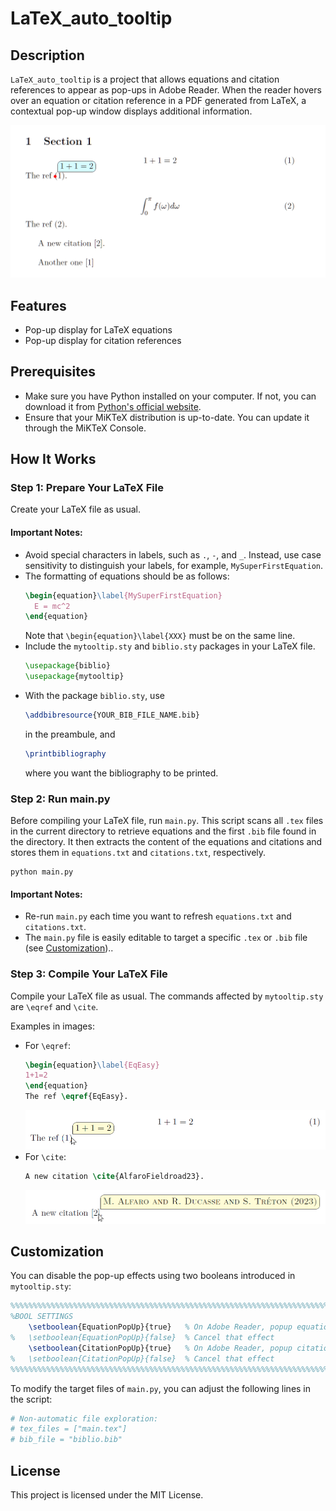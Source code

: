 # LaTeX_auto_tooltip

## Description

`LaTeX_auto_tooltip` is a project that allows equations and citation references to appear as pop-ups in Adobe Reader. When the reader hovers over an equation or citation reference in a PDF generated from LaTeX, a contextual pop-up window displays additional information.

![demo](https://github.com/Samuel-Treton/LaTeX_auto_tooltip/blob/main/auto_tooltip_demo.gif)

## Features

- Pop-up display for LaTeX equations
- Pop-up display for citation references

## Prerequisites

- Make sure you have Python installed on your computer. If not, you can download it from [Python's official website](https://www.python.org/downloads/).
- Ensure that your MiKTeX distribution is up-to-date. You can update it through the MiKTeX Console.

## How It Works

### Step 1: Prepare Your LaTeX File

Create your LaTeX file as usual.

#### Important Notes:

- Avoid special characters in labels, such as `.`, `-`, and `_`. Instead, use case sensitivity to distinguish your labels, for example, `MySuperFirstEquation`.
- The formatting of equations should be as follows:
  ```latex
  \begin{equation}\label{MySuperFirstEquation}
    E = mc^2
  \end{equation}
  ```
  Note that `\begin{equation}\label{XXX}` must be on the same line.
- Include the `mytooltip.sty` and `biblio.sty` packages in your LaTeX file.
  ```latex
  \usepackage{biblio}
  \usepackage{mytooltip}
  ```
- With the package `biblio.sty`, use
  ```latex
  \addbibresource{YOUR_BIB_FILE_NAME.bib}
  ```
  in the preambule, and
  ```latex
  \printbibliography
  ```
  where you want the bibliography to be printed.

### Step 2: Run main.py

Before compiling your LaTeX file, run `main.py`. This script scans all `.tex` files in the current directory to retrieve equations and the first `.bib` file found in the directory. It then extracts the content of the equations and citations and stores them in `equations.txt` and `citations.txt`, respectively.

```batch
python main.py
```

#### Important Notes:

- Re-run `main.py` each time you want to refresh `equations.txt` and `citations.txt`.
- The `main.py` file is easily editable to target a specific `.tex` or `.bib` file (see [Customization](#customization))..

### Step 3: Compile Your LaTeX File

Compile your LaTeX file as usual. The commands affected by `mytooltip.sty` are `\eqref` and `\cite`.

Examples in images:

- For `\eqref`:
  ```latex
  \begin{equation}\label{EqEasy}
  1+1=2
  \end{equation}
  The ref \eqref{EqEasy}.
  ```
  ![demo](https://github.com/Samuel-Treton/LaTeX_auto_tooltip/blob/main/eqref_demo.png)
- For `\cite`:
  ```latex
  A new citation \cite{AlfaroFieldroad23}.
  ```
  ![demo](https://github.com/Samuel-Treton/LaTeX_auto_tooltip/blob/main/cite_demo.png)

## Customization

You can disable the pop-up effects using two booleans introduced in `mytooltip.sty`:
```latex
%%%%%%%%%%%%%%%%%%%%%%%%%%%%%%%%%%%%%%%%%%%%%%%%%%%%%%%%%%%%%%%%%%%%%%%%%%
%BOOL SETTINGS
	\setboolean{EquationPopUp}{true}   % On Adobe Reader, popup equations when mouse is over references
%	\setboolean{EquationPopUp}{false}  % Cancel that effect
	\setboolean{CitationPopUp}{true}   % On Adobe Reader, popup citations when mouse is over references
%	\setboolean{CitationPopUp}{false}  % Cancel that effect
%%%%%%%%%%%%%%%%%%%%%%%%%%%%%%%%%%%%%%%%%%%%%%%%%%%%%%%%%%%%%%%%%%%%%%%%%%
```
To modify the target files of `main.py`, you can adjust the following lines in the script:
```python
# Non-automatic file exploration:
# tex_files = ["main.tex"]
# bib_file = "biblio.bib"
```

## License

This project is licensed under the MIT License.